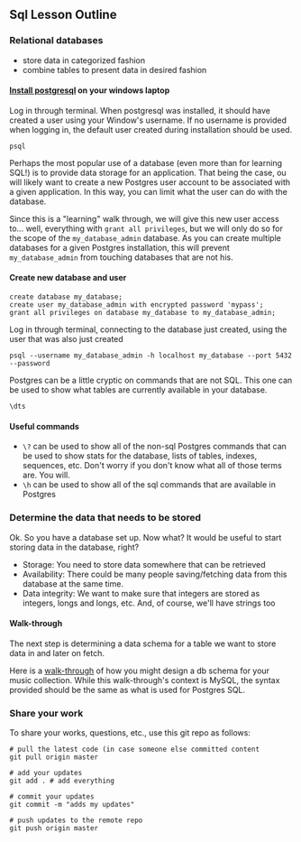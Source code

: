 ## Sql Lesson Outline

### Relational databases
- store data in categorized fashion
- combine tables to present data in desired fashion

#### [Install postgresql](https://www.postgresql.org/download/windows/) on your windows laptop

Log in through terminal.  When postgresql was installed, it should have created a user using your Window's username.  If no username is provided when logging in, the default user created during installation should be used.
```
psql
```

Perhaps the most popular use of a database (even more than for learning SQL!) is to provide data storage for an application.  That being the case, ou will likely want to create a new Postgres user account to be associated with a given application.  In this way, you can limit what the user can do with the database.

Since this is a "learning" walk through, we will give this new user access to... well, everything with `grant all privileges`, but we will only do so for the scope of the `my_database_admin` database.  As you can create multiple databases for a given Postgres installation, this will prevent `my_database_admin` from touching databases that are not his.

#### Create new database and user
```
create database my_database;
create user my_database_admin with encrypted password 'mypass';
grant all privileges on database my_database to my_database_admin;
```

Log in through terminal, connecting to the database just created, using the user that was also just created
```
psql --username my_database_admin -h localhost my_database --port 5432 --password
```

Postgres can be a little cryptic on commands that are not SQL.  This one can be used to show what tables are currently available in your database.
```
\dts
```

#### Useful commands
- `\?` can be used to show all of the non-sql Postgres commands that can be used to show stats for the database, lists of tables, indexes, sequences, etc.  Don't worry if you don't know what all of those terms are.  You will.
- `\h` can be used to show all of the sql commands that are available in Postgres

### Determine the data that needs to be stored

Ok.  So you have a database set up.  Now what?  It would be useful to start storing data in the database, right?  

- Storage: You need to store data somewhere that can be retrieved
- Availability: There could be many people saving/fetching data from this database at the same time.
- Data integrity: We want to make sure that integers are stored as integers, longs and longs, etc.  And, of course, we'll have strings too

#### Walk-through
The next step is determining a data schema for a table we want to store data in and later on fetch.

Here is a [walk-through](https://www.tyler-wright.com/mysql-exercise-music-database/) of how you might design a db schema for your music collection.  While this walk-through's context is MySQL, the syntax provided should be the same as what is used for Postgres SQL.

### Share your work

To share your works, questions, etc., use this git repo as follows:
```
# pull the latest code (in case someone else committed content
git pull origin master

# add your updates
git add . # add everything

# commit your updates
git commit -m "adds my updates"

# push updates to the remote repo
git push origin master
```
